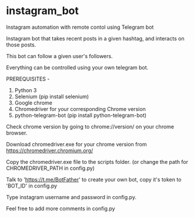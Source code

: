 # instagram_bot
Instagram automation with remote contol using Telegram bot

Instagram bot that takes recent posts in a given hashtag, and interacts on those posts.

This bot can follow a given user's followers.

Everything can be controlled using your own telegram bot.


PREREQUISITES - 
1. Python 3
2. Selenium (pip install selenium)
3. Google chrome
4. Chromedriver for your corresponding Chrome version
5. python-telegram-bot (pip install python-telegram-bot)
	
Check chrome version by going to chrome://version/ on your chrome browser.

Download chromedriver.exe for your chrome version from https://chromedriver.chromium.org/

Copy the chromedriver.exe file to the scripts folder. (or change the path for CHROMEDRIVER_PATH in config.py)

Talk to 'https://t.me/BotFather' to create your own bot, copy it's token to 'BOT_ID' in config.py

Type instagram username and password in config.py.

Feel free to add more comments in config.py
